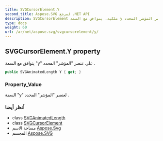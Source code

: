 ```yaml
---
title: SVGCursorElement.Y
second_title: Aspose.SVG لمرجع .NET API
description: SVGCursorElement ملكية. يتوافق مع السمة y على عنصر المؤشر المحدد .
type: docs
weight: 60
url: /ar/net/aspose.svg/svgcursorelement/y/
---
```

## SVGCursorElement.Y property

يتوافق مع السمة "y" على عنصر "المؤشر" المحدد .

```csharp
public SVGAnimatedLength Y { get; }
```

### Property_Value

السمة "y" لعنصر "المؤشر" المحدد .

### أنظر أيضا

* class [SVGAnimatedLength](../../../aspose.svg.datatypes/svganimatedlength/)
* class [SVGCursorElement](../)
* مساحة الاسم [Aspose.Svg](../../svgcursorelement/)
* المجسم [Aspose.SVG](../../../)


